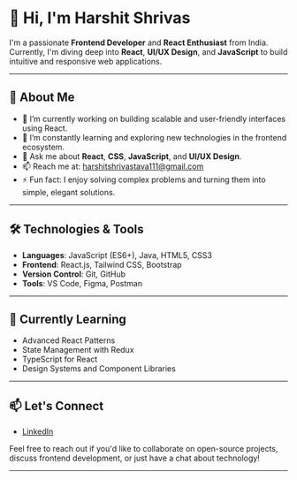 # 👋 Hi, I'm Harshit Shrivas

I'm a passionate **Frontend Developer** and **React Enthusiast** from India. Currently, I'm diving deep into **React**, **UI/UX Design**, and **JavaScript** to build intuitive and responsive web applications.



---

## 🚀 About Me

- 🔭 I’m currently working on building scalable and user-friendly interfaces using React.
- 🌱 I’m constantly learning and exploring new technologies in the frontend ecosystem.
- 💬 Ask me about **React**, **CSS**, **JavaScript**, and **UI/UX Design**.
- 📫 Reach me at: [harshitshrivastava111@gmail.com](mailto:harshitshrivas88@gmail.com)
- ⚡ Fun fact: I enjoy solving complex problems and turning them into simple, elegant solutions.

---

## 🛠️ Technologies & Tools

- **Languages**: JavaScript (ES6+), Java, HTML5, CSS3
- **Frontend**: React.js, Tailwind CSS, Bootstrap
- **Version Control**: Git, GitHub
- **Tools**: VS Code, Figma, Postman

---


## 🌱 Currently Learning

- Advanced React Patterns
- State Management with Redux
- TypeScript for React
- Design Systems and Component Libraries

---

## 📫 Let's Connect

- [LinkedIn](https://www.linkedin.com/in/harshit-shrivas-85917a270/)

Feel free to reach out if you'd like to collaborate on open-source projects, discuss frontend development, or just have a chat about technology!

---


